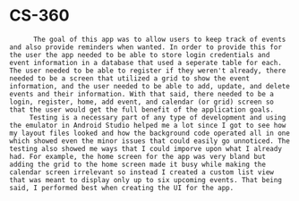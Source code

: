 # CS-360

          The goal of this app was to allow users to keep track of events and also provide reminders when wanted. In order to provide this for the user the app needed to be able to store login credentials and event information in a database that used a seperate table for each. The user needed to be able to register if they weren't already, there needed to be a screen that utilized a grid to show the event information, and the user needed to be able to add, update, and delete events and their information. With that said, there needed to be a login, register, home, add event, and calendar (or grid) screen so that the user would get the full benefit of the application goals.
         Testing is a necessary part of any type of development and using the emulator in Android Studio helped me a lot since I got to see how my layout files looked and how the background code operated all in one which showed even the minor issues that could easily go unnoticed. The testing also showed me ways that I could imporve upon what I already had. For example, the home screen for the app was very bland but adding the grid to the home screen made it busy while making the calendar screen irrelevant so instead I created a custom list view that was meant to display only up to six upcoming events. That being said, I performed best when creating the UI for the app.
